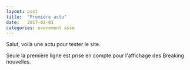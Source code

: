 ```yaml
---
layout: post
title:  "Première actu"
date:   2017-02-01 
categories: evenement asso
---
```


Salut, voilà une actu pour tester le site.

Seule la première ligne est prise en compte pour l'affichage des Breaking nouvelles.
